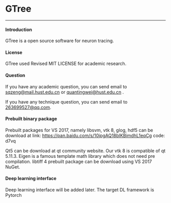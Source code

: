 # GTree

---
#### Introduction

GTree is a open source software for neuron tracing.

#### License

GTree used Revised MIT LICENSE for academic research.

#### Question

If you have any academic question, you can send email to [sqzeng@mail.hust.edu.cn](sqzeng@mail.hust.edu.cn) or [quantingwei@hust.edu.cn](quantingwei@hust.edu.cn) .

If you have any technique question, you can send email to [263699527@qq.com](263699527@qq.com).


#### Prebuilt binary package
Prebuilt packages for VS 2017, namely libsvm, vtk 8, glog, hdf5 can be download at link: https://pan.baidu.com/s/10jpgAQ18bIKBimdhL1eqCg 
code: d7vq

Qt5 can be download at qt community website. Our vtk 8 is compatible of qt 5.11.3.
Eigen is a famous template math library which does not need pre compilation. 
libtiff 4 prebuilt package can be download using VS 2017 NuGet.

#### Deep learning interface
Deep learning interface will be added later. The target DL framework is Pytorch
